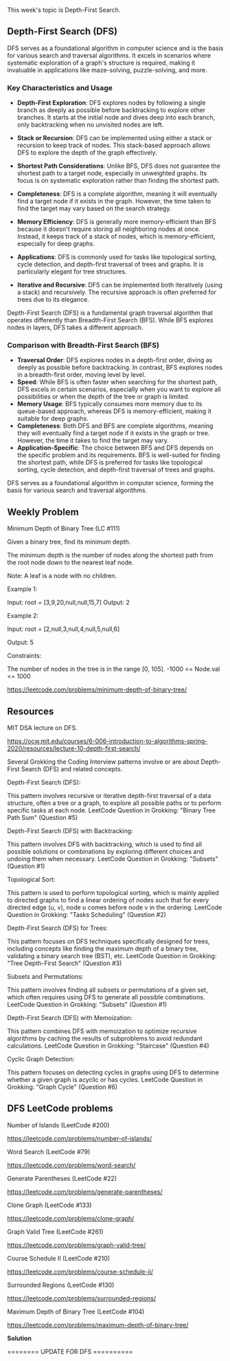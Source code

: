 This week's topic is Depth-First Search.

## Depth-First Search (DFS)

DFS serves as a foundational algorithm in computer science and is the basis for various search and traversal algorithms. It excels in scenarios where systematic exploration of a graph's structure is required, making it invaluable in applications like maze-solving, puzzle-solving, and more.

### Key Characteristics and Usage

- **Depth-First Exploration**: DFS explores nodes by following a single branch as deeply as possible before backtracking to explore other branches. It starts at the initial node and dives deep into each branch, only backtracking when no unvisited nodes are left.

- **Stack or Recursion**: DFS can be implemented using either a stack or recursion to keep track of nodes. This stack-based approach allows DFS to explore the depth of the graph effectively.

- **Shortest Path Considerations**: Unlike BFS, DFS does not guarantee the shortest path to a target node, especially in unweighted graphs. Its focus is on systematic exploration rather than finding the shortest path.

- **Completeness**: DFS is a complete algorithm, meaning it will eventually find a target node if it exists in the graph. However, the time taken to find the target may vary based on the search strategy.

- **Memory Efficiency**: DFS is generally more memory-efficient than BFS because it doesn't require storing all neighboring nodes at once. Instead, it keeps track of a stack of nodes, which is memory-efficient, especially for deep graphs.

- **Applications**: DFS is commonly used for tasks like topological sorting, cycle detection, and depth-first traversal of trees and graphs. It is particularly elegant for tree structures.

- **Iterative and Recursive**: DFS can be implemented both iteratively (using a stack) and recursively. The recursive approach is often preferred for trees due to its elegance.

Depth-First Search (DFS) is a fundamental graph traversal algorithm that operates differently than Breadth-First Search (BFS). While BFS explores nodes in layers, DFS takes a different approach.

### Comparison with Breadth-First Search (BFS)

- **Traversal Order**: DFS explores nodes in a depth-first order, diving as deeply as possible before backtracking. In contrast, BFS explores nodes in a breadth-first order, moving level by level.
- **Speed**: While BFS is often faster when searching for the shortest path, DFS excels in certain scenarios, especially when you want to explore all possibilities or when the depth of the tree or graph is limited.
- **Memory Usage**: BFS typically consumes more memory due to its queue-based approach, whereas DFS is memory-efficient, making it suitable for deep graphs.
- **Completeness**: Both DFS and BFS are complete algorithms, meaning they will eventually find a target node if it exists in the graph or tree. However, the time it takes to find the target may vary.
- **Application-Specific**: The choice between BFS and DFS depends on the specific problem and its requirements. BFS is well-suited for finding the shortest path, while DFS is preferred for tasks like topological sorting, cycle detection, and depth-first traversal of trees and graphs.

DFS serves as a foundational algorithm in computer science, forming the basis for various search and traversal algorithms.

## Weekly Problem
Minimum Depth of Binary Tree (LC #111)

Given a binary tree, find its minimum depth.

The minimum depth is the number of nodes along the shortest path from the root node down to the nearest leaf node.

Note: A leaf is a node with no children.

Example 1:

Input: root = [3,9,20,null,null,15,7]
Output: 2

Example 2:

Input: root = [2,null,3,null,4,null,5,null,6]

Output: 5

Constraints:

The number of nodes in the tree is in the range [0, 105].
-1000 <= Node.val <= 1000

https://leetcode.com/problems/minimum-depth-of-binary-tree/

## Resources

MIT DSA lecture on DFS.

https://ocw.mit.edu/courses/6-006-introduction-to-algorithms-spring-2020/resources/lecture-10-depth-first-search/

Several Grokking the Coding Interview patterns involve or are about Depth-First Search (DFS) and related concepts. 

Depth-First Search (DFS):

This pattern involves recursive or iterative depth-first traversal of a data structure, often a tree or a graph, to explore all possible paths or to perform specific tasks at each node.
LeetCode Question in Grokking: "Binary Tree Path Sum" (Question #5)

Depth-First Search (DFS) with Backtracking:

This pattern involves DFS with backtracking, which is used to find all possible solutions or combinations by exploring different choices and undoing them when necessary.
LeetCode Question in Grokking: "Subsets" (Question #1)

Topological Sort:

This pattern is used to perform topological sorting, which is mainly applied to directed graphs to find a linear ordering of nodes such that for every directed edge (u, v), node u comes before node v in the ordering.
LeetCode Question in Grokking: "Tasks Scheduling" (Question #2)

Depth-First Search (DFS) for Trees:

This pattern focuses on DFS techniques specifically designed for trees, including concepts like finding the maximum depth of a binary tree, validating a binary search tree (BST), etc.
LeetCode Question in Grokking: "Tree Depth-First Search" (Question #3)

Subsets and Permutations:

This pattern involves finding all subsets or permutations of a given set, which often requires using DFS to generate all possible combinations.
LeetCode Question in Grokking: "Subsets" (Question #1)

Depth-First Search (DFS) with Memoization:

This pattern combines DFS with memoization to optimize recursive algorithms by caching the results of subproblems to avoid redundant calculations.
LeetCode Question in Grokking: "Staircase" (Question #4)

Cyclic Graph Detection:

This pattern focuses on detecting cycles in graphs using DFS to determine whether a given graph is acyclic or has cycles.
LeetCode Question in Grokking: "Graph Cycle" (Question #6)

## DFS LeetCode problems

Number of Islands (LeetCode #200)

https://leetcode.com/problems/number-of-islands/

Word Search (LeetCode #79)

https://leetcode.com/problems/word-search/

Generate Parentheses (LeetCode #22)

https://leetcode.com/problems/generate-parentheses/

Clone Graph (LeetCode #133)

https://leetcode.com/problems/clone-graph/

Graph Valid Tree (LeetCode #261)

https://leetcode.com/problems/graph-valid-tree/

Course Schedule II (LeetCode #210)

https://leetcode.com/problems/course-schedule-ii/

Surrounded Regions (LeetCode #130)

https://leetcode.com/problems/surrounded-regions/

Maximum Depth of Binary Tree (LeetCode #104)

https://leetcode.com/problems/maximum-depth-of-binary-tree/

**Solution**

======== UPDATE FOR DFS ==========
